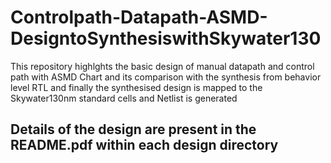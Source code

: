 # Controlpath-Datapath-ASMD-DesigntoSynthesiswithSkywater130
This repository highlghts the basic design of  manual datapath and control path with ASMD Chart and its comparison with the synthesis from behavior level RTL  and finally the synthesised design is mapped to the Skywater130nm standard cells and Netlist is generated  

## Details of the design are present in the README.pdf within each design directory
